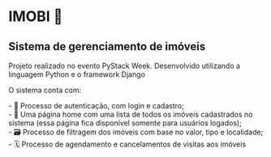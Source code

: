 <h1>IMOBI 🏡</h1>
<h2>Sistema de gerenciamento de imóveis</h2>
<p>Projeto realizado no evento PyStack Week. Desenvolvido utilizando a linguagem Python e o framework Django</p>
<p>O sistema conta com: </p> 
- 📝 Processo de autenticação, com login e cadastro; <br>
- 🏢 Uma página home com uma lista de todos os imóveis cadastrados no sistema (essa página fica disponível somente para usuários logados); <br>
- 🗃 Processo de filtragem dos imóveis com base no valor, tipo e localidade; <br>
- 🗓 Processo de agendamento e cancelamentos de visitas aos imóveis <br>
